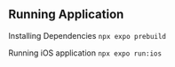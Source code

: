 ## Running Application
Installing Dependencies
```npx expo prebuild```

Running iOS application
```npx expo run:ios```
